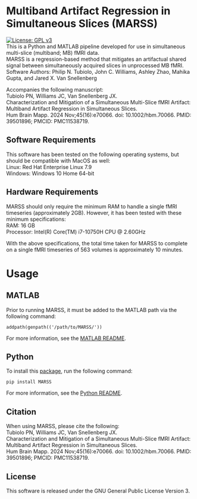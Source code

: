 # Multiband Artifact Regression in Simultaneous Slices (MARSS)
[![License: GPL v3](https://img.shields.io/badge/License-GPLv3-blue.svg)](https://www.gnu.org/licenses/gpl-3.0)<br>
This is a Python and MATLAB pipeline developed for use in simultaneous multi-slice (multiband; MB) fMRI data.<br>
MARSS is a regression-based method that mitigates an artifactual shared signal between simultaneously acquired slices in unprocessed MB fMRI. <br>
Software Authors: Philip N. Tubiolo, John C. Williams, Ashley Zhao, Mahika Gupta, and Jared X. Van Snellenberg<br>

Accompanies the following manuscript:<br>
Tubiolo PN, Williams JC, Van Snellenberg JX.<br> Characterization and Mitigation of a Simultaneous Multi-Slice fMRI Artifact: Multiband Artifact Regression in Simultaneous Slices.<br> Hum Brain Mapp. 2024 Nov;45(16):e70066. doi: 10.1002/hbm.70066. PMID: 39501896; PMCID: PMC11538719.<br>

Software Requirements
--------------
This software has been tested on the following operating systems, but should be compatible with MacOS as well: <br>
Linux: Red Hat Enterprise Linux 7.9 <br>
Windows: Windows 10 Home 64-bit <br>

Hardware Requirements
-----------------------
MARSS should only require the minimum RAM to handle a single fMRI timeseries (approximately 2GB). However, it has been tested with these minimum specifications: <br>
RAM: 16 GB <br>
Processor: Intel(R) Core(TM) i7-10750H CPU @ 2.60GHz <br>

With the above specifications, the total time taken for MARSS to complete on a single fMRI timeseries of 563 volumes is approximately 10 minutes. 

# Usage
MATLAB
-------
Prior to running MARSS, it must be added to the MATLAB path via the following command: 
```
addpath(genpath(('/path/to/MARSS/'))
```
For more information, see the [MATLAB README](https://github.com/CNaP-Lab/MARSS/tree/main/MATLAB). <br>

Python
-------
To install this [package](https://pypi.org/project/MARSS/), run the following command:

```
pip install MARSS
```
For more information, see the [Python README](https://github.com/CNaP-Lab/MARSS/tree/main/python). <br>

Citation
---------
When using MARSS, please cite the following:<br>
Tubiolo PN, Williams JC, Van Snellenberg JX.<br> Characterization and Mitigation of a Simultaneous Multi-Slice fMRI Artifact: Multiband Artifact Regression in Simultaneous Slices.<br> Hum Brain Mapp. 2024 Nov;45(16):e70066. doi: 10.1002/hbm.70066. PMID: 39501896; PMCID: PMC11538719.<br>

License
----------
This software is released under the GNU General Public License Version 3.
